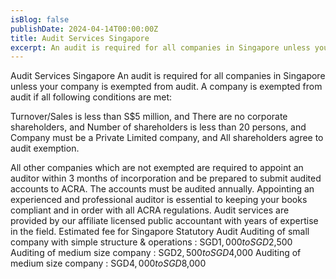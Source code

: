 ```yaml
---
isBlog: false
publishDate: 2024-04-14T00:00:00Z
title: Audit Services Singapore
excerpt: An audit is required for all companies in Singapore unless your company is exempted from audit.
---
```


Audit Services Singapore
An audit is required for all companies in Singapore unless your company is exempted from audit. A company is exempted from audit if all following conditions are met:

Turnover/Sales is less than S$5 million, and
There are no corporate shareholders, and
Number of shareholders is less than 20 persons, and
Company must be a Private Limited company, and
All shareholders agree to audit exemption.

All other companies which are not exempted are required to appoint an auditor within 3 months of incorporation and be prepared to submit audited accounts to ACRA. The accounts must be audited annually.
Appointing an experienced and professional auditor is essential to keeping your books compliant and in order with all ACRA regulations. Audit services are provided by our affiliate licensed public accountant with years of expertise in the field.
Estimated fee for Singapore Statutory Audit
Auditing of small company with simple structure & operations : SGD$1,000 to SGD$2,500
Auditing of medium size company : SGD$2,500 to SGD$4,000
Auditing of medium size company : SGD$4,000 to SGD$8,000